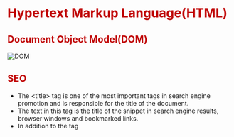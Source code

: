 # <span style="color:#c00000">Hypertext Markup Language(HTML)</span> 

## <span style="color:#c00000">Document Object Model(DOM)</span> 

![DOM](https://lh7-us.googleusercontent.com/HHb6JNstnescOkso2AQ7yTd9RWC-vu77I6xfu-HtPDyAgr-xWvypmh0hm3e8RYzBLcTBuZtKZA2UMOM7tQZUfPtsdSgHlZfGCk76Xa8oB7ChrhwPZsfpkI8yeQXp-BESVLtpMgoYNLGaIisU8Brq3M3FgQ=s2048)
## <span style="color:#c00000">SEO</span> 

- The \<title> tag is one of the most important tags in search engine promotion and is responsible for the title of the document.
- The text in this tag is the title of the snippet in search engine results, browser windows and bookmarked links. 
- In addition to the tag <title>, <head> contains tags like <meta>, which are designed for browsers and search engines. Correct use of meta tags allows you to increase the attractiveness of snippets, manage the indexing of pages.
